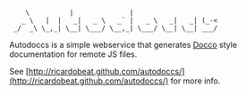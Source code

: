 
	    \          |              |                      
	   _ \   |  |   _|   _ \   _` |   _ \   _|   _| (_-< 
	 _/  _\ \_,_| \__| \___/ \__,_| \___/ \__| \__| ___/

Autodoccs is a simple webservice that generates
[Docco](http://jashkenas.github.com/docco/) style documentation for remote
JS files.

See [http://ricardobeat.github.com/autodoccs/](http://ricardobeat.github.com/autodoccs/) for more info.
